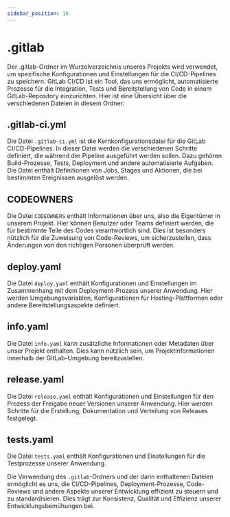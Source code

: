 ```yaml
---
sidebar_position: 16
---
```


# .gitlab

Der .gitlab-Ordner im Wurzelverzeichnis unseres Projekts wird verwendet, um spezifische Konfigurationen und Einstellungen für die CI/CD-Pipelines zu speichern. GitLab CI/CD ist ein Tool, das uns ermöglicht, automatisierte Prozesse für die Integration, Tests und Bereitstellung von Code in einem GitLab-Repository einzurichten. Hier ist eine Übersicht über die verschiedenen Dateien in diesem Ordner:

## .gitlab-ci.yml

Die Datei `.gitlab-ci.yml` ist die Kernkonfigurationsdatei für die GitLab CI/CD-Pipelines. In dieser Datei werden die verschiedenen Schritte definiert, die während der Pipeline ausgeführt werden sollen. Dazu gehören Build-Prozesse, Tests, Deployment und andere automatisierte Aufgaben. Die Datei enthält Definitionen von Jobs, Stages und Aktionen, die bei bestimmten Ereignissen ausgelöst werden.

## CODEOWNERS

Die Datei `CODEOWNERS` enthält Informationen über uns, also die Eigentümer in unserem Projekt. Hier können Benutzer oder Teams definiert werden, die für bestimmte Teile des Codes verantwortlich sind. Dies ist besonders nützlich für die Zuweisung von Code-Reviews, um sicherzustellen, dass Änderungen von den richtigen Personen überprüft werden.

## deploy.yaml

Die Datei `deploy.yaml` enthält Konfigurationen und Einstellungen im Zusammenhang mit dem Deployment-Prozess unserer Anwendung. Hier werden Umgebungsvariablen, Konfigurationen für Hosting-Plattformen oder andere Bereitstellungsaspekte definiert.

## info.yaml

Die Datei `info.yaml` kann zusätzliche Informationen oder Metadaten über unser Projekt enthalten. Dies kann nützlich sein, um Projektinformationen innerhalb der GitLab-Umgebung bereitzustellen.

## release.yaml

Die Datei `release.yaml` enthält Konfigurationen und Einstellungen für den Prozess der Freigabe neuer Versionen unserer Anwendung. Hier werden Schritte für die Erstellung, Dokumentation und Verteilung von Releases festgelegt.

## tests.yaml

Die Datei `tests.yaml` enthält Konfigurationen und Einstellungen für die Testprozesse unserer Anwendung.

Die Verwendung des `.gitlab`-Ordners und der darin enthaltenen Dateien ermöglicht es uns, die CI/CD-Pipelines, Deployment-Prozesse, Code-Reviews und andere Aspekte unserer Entwicklung effizient zu steuern und zu standardisieren. Dies trägt zur Konsistenz, Qualität und Effizienz unserer Entwicklungsbemühungen bei.
